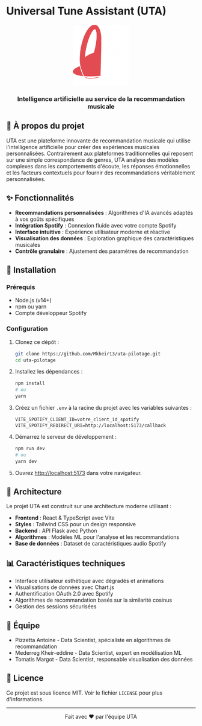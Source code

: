 # Universal Tune Assistant (UTA)

<div align="center">
  <img src="src/assets/uta.png" alt="UTA Logo" width="150" />
  <h3>Intelligence artificielle au service de la recommandation musicale</h3>
</div>

## 🎵 À propos du projet

UTA est une plateforme innovante de recommandation musicale qui utilise l'intelligence artificielle pour créer des expériences musicales personnalisées. Contrairement aux plateformes traditionnelles qui reposent sur une simple correspondance de genres, UTA analyse des modèles complexes dans les comportements d'écoute, les réponses émotionnelles et les facteurs contextuels pour fournir des recommandations véritablement personnalisées.

## ✨ Fonctionnalités

- **Recommandations personnalisées** : Algorithmes d'IA avancés adaptés à vos goûts spécifiques
- **Intégration Spotify** : Connexion fluide avec votre compte Spotify
- **Interface intuitive** : Expérience utilisateur moderne et réactive
- **Visualisation des données** : Exploration graphique des caractéristiques musicales
- **Contrôle granulaire** : Ajustement des paramètres de recommandation

## 🚀 Installation

### Prérequis

- Node.js (v14+)
- npm ou yarn
- Compte développeur Spotify

### Configuration

1. Clonez ce dépôt :
   ```bash
   git clone https://github.com/Mkheir13/uta-pilotage.git
   cd uta-pilotage
   ```

2. Installez les dépendances :
   ```bash
   npm install
   # ou
   yarn
   ```

3. Créez un fichier `.env` à la racine du projet avec les variables suivantes :
   ```
   VITE_SPOTIFY_CLIENT_ID=votre_client_id_spotify
   VITE_SPOTIFY_REDIRECT_URI=http://localhost:5173/callback
   ```

4. Démarrez le serveur de développement :
   ```bash
   npm run dev
   # ou
   yarn dev
   ```

5. Ouvrez [http://localhost:5173](http://localhost:5173) dans votre navigateur.

## 🔧 Architecture

Le projet UTA est construit sur une architecture moderne utilisant :

- **Frontend** : React & TypeScript avec Vite
- **Styles** : Tailwind CSS pour un design responsive
- **Backend** : API Flask avec Python
- **Algorithmes** : Modèles ML pour l'analyse et les recommandations
- **Base de données** : Dataset de caractéristiques audio Spotify

## 📊 Caractéristiques techniques

- Interface utilisateur esthétique avec dégradés et animations
- Visualisations de données avec Chart.js
- Authentification OAuth 2.0 avec Spotify
- Algorithmes de recommandation basés sur la similarité cosinus
- Gestion des sessions sécurisées

## 👥 Équipe

- Pizzetta Antoine - Data Scientist, spécialiste en algorithmes de recommandation
- Mederreg Kheir-eddine - Data Scientist, expert en modélisation ML
- Tomatis Margot - Data Scientist, responsable visualisation des données

## 📝 Licence

Ce projet est sous licence MIT. Voir le fichier `LICENSE` pour plus d'informations.

---

<div align="center">
  <p>Fait avec ❤️ par l'équipe UTA</p>
</div> 